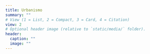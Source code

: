 ```yaml
---
title: Urbanismo
summary: ""
# View (1 = List, 2 = Compact, 3 = Card, 4 = Citation)
view: 2
# Optional header image (relative to `static/media/` folder).
header:
  caption: ""
  image: ""
---
```


